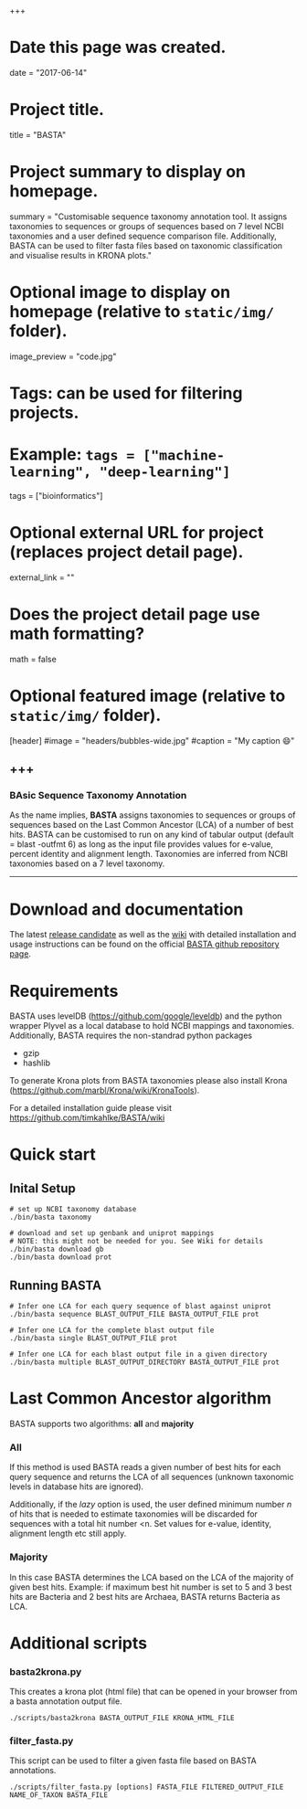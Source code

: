 +++
# Date this page was created.
date = "2017-06-14"

# Project title.
title = "BASTA"

# Project summary to display on homepage.
summary = "Customisable sequence taxonomy annotation tool. It assigns taxonomies to sequences or groups of sequences based on 7 level NCBI taxonomies and a user defined sequence comparison file. Additionally, BASTA can be used to filter fasta files based on taxonomic classification and visualise results in KRONA plots."

# Optional image to display on homepage (relative to `static/img/` folder).
image_preview = "code.jpg"

# Tags: can be used for filtering projects.
# Example: `tags = ["machine-learning", "deep-learning"]`
tags = ["bioinformatics"]

# Optional external URL for project (replaces project detail page).
external_link = ""

# Does the project detail page use math formatting?
math = false

# Optional featured image (relative to `static/img/` folder).
[header]
#image = "headers/bubbles-wide.jpg"
#caption = "My caption :smile:"

+++
---

### **BA**sic **S**equence **T**axonomy **A**nnotation

As the name implies, **BASTA** assigns taxonomies to sequences or groups of sequences based on the Last Common Ancestor (LCA) of a number of best hits. BASTA can be customised to run on any kind of tabular output (default = blast -outfmt 6) as long as the input file provides values for e-value, percent identity and alignment length. Taxonomies are inferred from NCBI taxonomies based on a 7 level taxonomy.

---

# Download and documentation

The latest [release candidate](https://github.com/timkahlke/BASTA/releases) as well as the [wiki](https://github.com/timkahlke/BASTA/wiki) with detailed installation and usage instructions can be found on the official [BASTA github repository page](https://github.com/timkahlke/BASTA).

# Requirements

BASTA uses levelDB (https://github.com/google/leveldb) and the python wrapper Plyvel as a local database to hold NCBI mappings and taxonomies. Additionally, BASTA requires the non-standrad python packages

* gzip
* hashlib

To generate Krona plots from BASTA taxonomies please also install Krona (https://github.com/marbl/Krona/wiki/KronaTools).

For a detailed installation guide please visit https://github.com/timkahlke/BASTA/wiki

# Quick start

## Inital Setup

```
# set up NCBI taxonomy database
./bin/basta taxonomy

# download and set up genbank and uniprot mappings
# NOTE: this might not be needed for you. See Wiki for details
./bin/basta download gb
./bin/basta download prot
```

## Running BASTA

```
# Infer one LCA for each query sequence of blast against uniprot
./bin/basta sequence BLAST_OUTPUT_FILE BASTA_OUTPUT_FILE prot

# Infer one LCA for the complete blast output file
./bin/basta single BLAST_OUTPUT_FILE prot

# Infer one LCA for each blast output file in a given directory
./bin/basta multiple BLAST_OUTPUT_DIRECTORY BASTA_OUTPUT_FILE prot
```

# Last Common Ancestor algorithm
BASTA supports two algorithms: **all** and **majority**

### All
If this method is used BASTA reads a given number of best hits for each query sequence and returns the LCA of all sequences (unknown taxonomic levels in database hits are ignored).

Additionally, if the *lazy* option is used, the user defined minimum number *n* of hits that is needed to estimate taxonomies will be discarded for sequences with a total hit number <n. Set values for e-value, identity, alignment length etc still apply.


### Majority
In this case BASTA determines the LCA based on the LCA of the majority of given best hits. Example: if maximum best hit number is set to 5 and 3 best hits are Bacteria and 2 best hits are Archaea, BASTA returns Bacteria as LCA.



# Additional scripts

### basta2krona.py

This creates a krona plot (html file) that can be opened in your browser from a basta annotation output file.

```
./scripts/basta2krona BASTA_OUTPUT_FILE KRONA_HTML_FILE
```


### filter_fasta.py

This script can be used to filter a given fasta file based on BASTA annotations.

```
./scripts/filter_fasta.py [options] FASTA_FILE FILTERED_OUTPUT_FILE NAME_OF_TAXON BASTA_FILE
```
